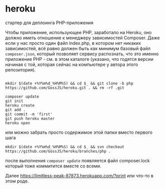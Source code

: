 # heroku
стартер для деплоинга PHP-приложения

Чтобы приложение, использующее PHP, заработало на Heroku, оно должно иметь отношение к менеджеру зависимостей Composer. Даже если у нас просто один файл index.php, в котором нет никаких зависимостей, всё равно должен быть как минимум базовый файл `composer.json`, который позволяет сервису распознать, что это именно приложение PHP - см. в этом каталоге (указано, что годятся версии начиная с той, которая сейчас на компьютере у автора этого репозитория).

```

mkdir $(date +%Y%m%d_%H%M%S) && cd $_ && git clone -b php https://github.com/GossJS/heroku.git . && rm -rf .git

composer update
git init
heroku create
git add .
git commit -m 'first'
git push heroku master
heroku open

```

или можно забрать просто содержимое этой папки вместо первого шага

```
mkdir $(date +%Y%m%d_%H%M%S) && cd $_ && svn checkout https://github.com/GossJS/heroku/branches/php .

```

после выполнения `composer update` появляется файл composer.lock который тоже коммитится вместе со всеми.

Далее https://limitless-peak-87873.herokuapp.com/?print или что-то в этом роде.
